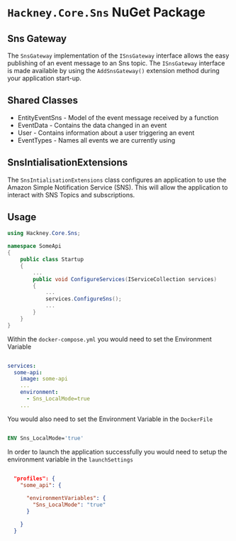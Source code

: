 # `Hackney.Core.Sns` NuGet Package

## Sns Gateway
The `SnsGateway` implementation of the `ISnsGateway` interface allows the easy publishing of an event message to an Sns topic.
The `ISnsGateway` interface is made available by using the `AddSnsGateway()` extension method during your application start-up.

## Shared Classes
- EntityEventSns - Model of the event message received by a function
- EventData - Contains the data changed in an event
- User - Contains information about a user triggering an event
- EventTypes - Names all events we are currently using

## SnsIntialisationExtensions

The `SnsIntialisationExtensions` class configures an application to use the Amazon Simple Notification Service (SNS). This will allow the application to interact with SNS Topics and subscriptions.

## Usage

```csharp
using Hackney.Core.Sns;

namespace SomeApi
{
    public class Startup
    {
        ...
        public void ConfigureServices(IServiceCollection services)
        {
            ...
            services.ConfigureSns();
            ...
        }
    }
}

```

Within the `docker-compose.yml` you would need to set the Environment Variable 

```yml

services:
  some-api:
    image: some-api
    ...
    environment:
      - Sns_LocalMode=true
    ...

```

You would also need to set the Environment Variable in the `DockerFile`

```Dockerfile

ENV Sns_LocalMode='true'

```

In order to launch the application successfully you would need to setup the environment variable in the `launchSettings`

```json

  "profiles": {
    "some_api": {
    
      "environmentVariables": {
        "Sns_LocalMode": "true"
      }

    }
  }

```